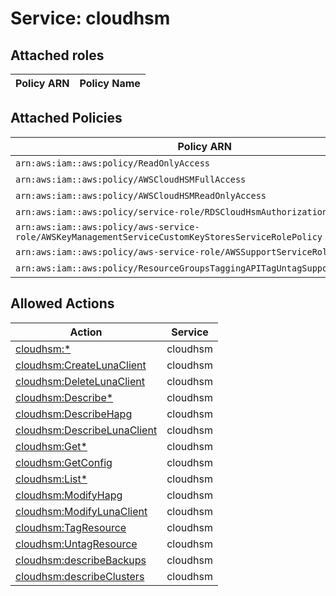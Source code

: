 # Service: cloudhsm

## Attached roles

| Policy ARN | Policy Name |
|------------|-------------|
## Attached Policies

| Policy ARN | Policy Name |
|------------|-------------|
| `arn:aws:iam::aws:policy/ReadOnlyAccess` | [ReadOnlyAccess](../policies.md#readonlyaccess) |
| `arn:aws:iam::aws:policy/AWSCloudHSMFullAccess` | [AWSCloudHSMFullAccess](../policies.md#awscloudhsmfullaccess) |
| `arn:aws:iam::aws:policy/AWSCloudHSMReadOnlyAccess` | [AWSCloudHSMReadOnlyAccess](../policies.md#awscloudhsmreadonlyaccess) |
| `arn:aws:iam::aws:policy/service-role/RDSCloudHsmAuthorizationRole` | [RDSCloudHsmAuthorizationRole](../policies.md#rdscloudhsmauthorizationrole) |
| `arn:aws:iam::aws:policy/aws-service-role/AWSKeyManagementServiceCustomKeyStoresServiceRolePolicy` | [AWSKeyManagementServiceCustomKeyStoresServiceRolePolicy](../policies.md#awskeymanagementservicecustomkeystoresservicerolepolicy) |
| `arn:aws:iam::aws:policy/aws-service-role/AWSSupportServiceRolePolicy` | [AWSSupportServiceRolePolicy](../policies.md#awssupportservicerolepolicy) |
| `arn:aws:iam::aws:policy/ResourceGroupsTaggingAPITagUntagSupportedResources` | [ResourceGroupsTaggingAPITagUntagSupportedResources](../policies.md#resourcegroupstaggingapitaguntagsupportedresources) |

## Allowed Actions

| Action | Service |
|--------|---------|
| [cloudhsm:*](../actions.md#cloudhsm:all) | cloudhsm |
| [cloudhsm:CreateLunaClient](../actions.md#cloudhsm:createlunaclient) | cloudhsm |
| [cloudhsm:DeleteLunaClient](../actions.md#cloudhsm:deletelunaclient) | cloudhsm |
| [cloudhsm:Describe*](../actions.md#cloudhsm:describeall) | cloudhsm |
| [cloudhsm:DescribeHapg](../actions.md#cloudhsm:describehapg) | cloudhsm |
| [cloudhsm:DescribeLunaClient](../actions.md#cloudhsm:describelunaclient) | cloudhsm |
| [cloudhsm:Get*](../actions.md#cloudhsm:getall) | cloudhsm |
| [cloudhsm:GetConfig](../actions.md#cloudhsm:getconfig) | cloudhsm |
| [cloudhsm:List*](../actions.md#cloudhsm:listall) | cloudhsm |
| [cloudhsm:ModifyHapg](../actions.md#cloudhsm:modifyhapg) | cloudhsm |
| [cloudhsm:ModifyLunaClient](../actions.md#cloudhsm:modifylunaclient) | cloudhsm |
| [cloudhsm:TagResource](../actions.md#cloudhsm:tagresource) | cloudhsm |
| [cloudhsm:UntagResource](../actions.md#cloudhsm:untagresource) | cloudhsm |
| [cloudhsm:describeBackups](../actions.md#cloudhsm:describebackups) | cloudhsm |
| [cloudhsm:describeClusters](../actions.md#cloudhsm:describeclusters) | cloudhsm |